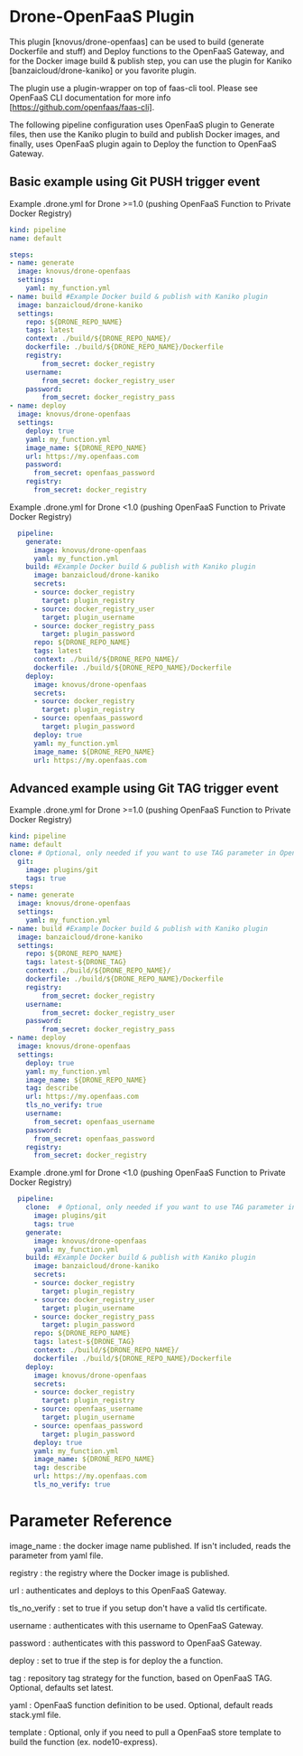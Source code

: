 # Drone-OpenFaaS Plugin

This plugin [knovus/drone-openfaas] can be used to build (generate Dockerfile and stuff) and Deploy functions to the OpenFaaS Gateway, and for the Docker image build & publish step, you can use the plugin for Kaniko [banzaicloud/drone-kaniko] or you favorite plugin.

The plugin use a plugin-wrapper on top of faas-cli tool.  Please see OpenFaaS CLI documentation for more info [https://github.com/openfaas/faas-cli].

The following pipeline configuration uses OpenFaaS plugin to Generate files, then use the Kaniko plugin to build and
publish Docker images, and finally, uses OpenFaaS plugin again to Deploy the function to OpenFaaS Gateway.

## Basic example using Git PUSH trigger event

Example .drone.yml for Drone >=1.0 (pushing OpenFaaS Function to Private Docker Registry)

```yaml
kind: pipeline
name: default

steps:
- name: generate
  image: knovus/drone-openfaas
  settings:
    yaml: my_function.yml
- name: build #Example Docker build & publish with Kaniko plugin
  image: banzaicloud/drone-kaniko
  settings:
    repo: ${DRONE_REPO_NAME}
    tags: latest
    context: ./build/${DRONE_REPO_NAME}/
    dockerfile: ./build/${DRONE_REPO_NAME}/Dockerfile
    registry:
        from_secret: docker_registry
    username:
        from_secret: docker_registry_user
    password:
        from_secret: docker_registry_pass
- name: deploy
  image: knovus/drone-openfaas
  settings:
    deploy: true
    yaml: my_function.yml
    image_name: ${DRONE_REPO_NAME}
    url: https://my.openfaas.com
    password:
      from_secret: openfaas_password
    registry:
      from_secret: docker_registry
```

Example .drone.yml for Drone <1.0 (pushing OpenFaaS Function to Private Docker Registry)

```yaml
  pipeline:
    generate:
      image: knovus/drone-openfaas
      yaml: my_function.yml
    build: #Example Docker build & publish with Kaniko plugin
      image: banzaicloud/drone-kaniko
      secrets:
      - source: docker_registry
        target: plugin_registry
      - source: docker_registry_user
        target: plugin_username
      - source: docker_registry_pass
        target: plugin_password
      repo: ${DRONE_REPO_NAME}
      tags: latest
      context: ./build/${DRONE_REPO_NAME}/
      dockerfile: ./build/${DRONE_REPO_NAME}/Dockerfile
    deploy:
      image: knovus/drone-openfaas
      secrets:
      - source: docker_registry
        target: plugin_registry
      - source: openfaas_password
        target: plugin_password
      deploy: true
      yaml: my_function.yml
      image_name: ${DRONE_REPO_NAME}
      url: https://my.openfaas.com
```

## Advanced example using Git TAG trigger event

Example .drone.yml for Drone >=1.0 (pushing OpenFaaS Function to Private Docker Registry)

```yaml
kind: pipeline
name: default
clone: # Optional, only needed if you want to use TAG parameter in OpenFaaS deploy.  This enable tags fetch.
  git:
    image: plugins/git
    tags: true
steps:
- name: generate
  image: knovus/drone-openfaas
  settings:
    yaml: my_function.yml
- name: build #Example Docker build & publish with Kaniko plugin
  image: banzaicloud/drone-kaniko
  settings:
    repo: ${DRONE_REPO_NAME}
    tags: latest-${DRONE_TAG}
    context: ./build/${DRONE_REPO_NAME}/
    dockerfile: ./build/${DRONE_REPO_NAME}/Dockerfile
    registry:
        from_secret: docker_registry
    username:
        from_secret: docker_registry_user
    password:
        from_secret: docker_registry_pass
- name: deploy
  image: knovus/drone-openfaas
  settings:
    deploy: true
    yaml: my_function.yml
    image_name: ${DRONE_REPO_NAME}
    tag: describe
    url: https://my.openfaas.com
    tls_no_verify: true
    username:
      from_secret: openfaas_username
    password:
      from_secret: openfaas_password
    registry:
      from_secret: docker_registry
```

Example .drone.yml for Drone <1.0 (pushing OpenFaaS Function to Private Docker Registry)

```yaml
  pipeline:
    clone:  # Optional, only needed if you want to use TAG parameter in OpenFaaS deploy.  This enable tags fetch.
      image: plugins/git
      tags: true
    generate:
      image: knovus/drone-openfaas
      yaml: my_function.yml
    build: #Example Docker build & publish with Kaniko plugin
      image: banzaicloud/drone-kaniko
      secrets:
      - source: docker_registry
        target: plugin_registry
      - source: docker_registry_user
        target: plugin_username
      - source: docker_registry_pass
        target: plugin_password
      repo: ${DRONE_REPO_NAME}
      tags: latest-${DRONE_TAG}
      context: ./build/${DRONE_REPO_NAME}/
      dockerfile: ./build/${DRONE_REPO_NAME}/Dockerfile
    deploy:
      image: knovus/drone-openfaas
      secrets:
      - source: docker_registry
        target: plugin_registry
      - source: openfaas_username
        target: plugin_username
      - source: openfaas_password
        target: plugin_password
      deploy: true
      yaml: my_function.yml
      image_name: ${DRONE_REPO_NAME}
      tag: describe
      url: https://my.openfaas.com
      tls_no_verify: true
```


# Parameter Reference

image_name
: the docker image name published.  If isn't included, reads the parameter from yaml file.

registry
: the registry where the Docker image is published.

url
: authenticates and deploys to this OpenFaaS Gateway.

tls_no_verify
: set to true if you setup don't have a valid tls certificate.

username
: authenticates with this username to OpenFaaS Gateway.

password
: authenticates with this password to OpenFaaS Gateway.

deploy
: set to true if the step is for deploy the a function.

tag
: repository tag strategy for the function, based on OpenFaaS TAG.  Optional, defaults set latest.

yaml
: OpenFaaS function definition to be used.  Optional, default reads stack.yml file.

template
: Optional, only if you need to pull a OpenFaaS store template to build the function (ex. node10-express).